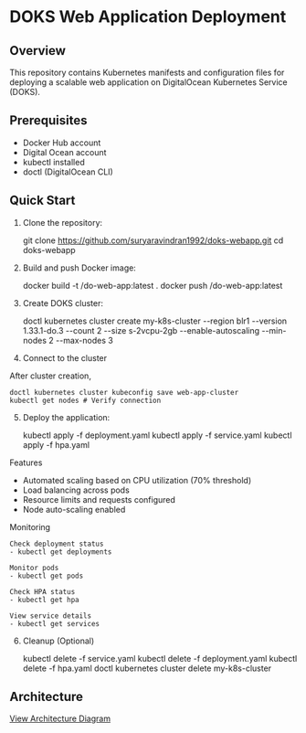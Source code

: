 # DOKS Web Application Deployment

## Overview
This repository contains Kubernetes manifests and configuration files for deploying a scalable web application on DigitalOcean Kubernetes Service (DOKS).

    

## Prerequisites
- Docker Hub account
- Digital Ocean account
- kubectl installed
- doctl (DigitalOcean CLI)

## Quick Start


1. Clone the repository:

    git clone https://github.com/suryaravindran1992/doks-webapp.git
    cd doks-webapp

    

2. Build and push Docker image:

    docker build -t <your-dockerhub-username>/do-web-app:latest .
    docker push <your-dockerhub-username>/do-web-app:latest

    

3. Create DOKS cluster:
 

    doctl kubernetes cluster create my-k8s-cluster --region blr1 --version 1.33.1-do.3 --count 2 --size s-2vcpu-2gb --enable-autoscaling --min-nodes 2 --max-nodes 3

    
4. Connect to the cluster

After cluster creation,

    doctl kubernetes cluster kubeconfig save web-app-cluster
    kubectl get nodes # Verify connection

    
5. Deploy the application:

    
    kubectl apply -f deployment.yaml
    kubectl apply -f service.yaml
    kubectl apply -f hpa.yaml

    

Features

- Automated scaling based on CPU utilization (70% threshold)
- Load balancing across pods
- Resource limits and requests configured
- Node auto-scaling enabled


Monitoring

    
    Check deployment status
    - kubectl get deployments

    Monitor pods
    - kubectl get pods

    Check HPA status
    - kubectl get hpa

    View service details
    - kubectl get services

    

6. Cleanup (Optional)

    
    kubectl delete -f service.yaml
    kubectl delete -f deployment.yaml
    kubectl delete -f hpa.yaml
    doctl kubernetes cluster delete my-k8s-cluster

    

## Architecture
[View Architecture Diagram](DOKS_architecture.pdf)
